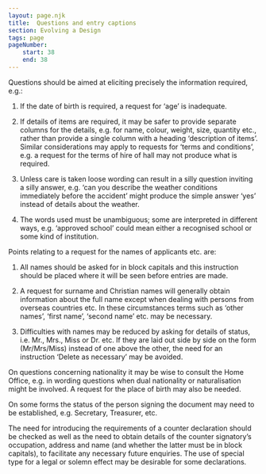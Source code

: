 ```yaml
---
layout: page.njk
title:  Questions and entry captions
section: Evolving a Design
tags: page
pageNumber:
    start: 38
    end: 38
---
```


Questions should be aimed at eliciting precisely the information required, e.g.:

1. If the date of birth is required, a request for ‘age’ is inadequate.

2. If details of items are required, it may be safer to provide separate columns for the details, e.g. for name, colour, weight, size, quantity etc., rather than provide a single column with a heading ‘description of items’. Similar considerations may apply to requests for ‘terms and conditions’, e.g. a request for the terms of hire of hall may not produce what is required.

3. Unless care is taken loose wording can result in a silly question inviting a silly answer, e.g. ‘can you describe the weather conditions immediately before the accident’ might produce the simple answer ‘yes’ instead of details about the weather.

4. The words used must be unambiguous; some are interpreted in different ways, e.g. ‘approved school’ could mean either a recognised school or some kind of institution.

Points relating to a request for the names of applicants etc. are:

1. All names should be asked for in block capitals and this instruction should be
placed where it will be seen before entries are made.

2. A request for surname and Christian names will generally obtain information about the full name except when dealing with persons from overseas countries etc. In these circumstances terms such as ‘other names’, ‘first name’, ‘second name’ etc. may be necessary.

3. Difficulties with names may be reduced by asking for details of status, i.e. Mr., Mrs., Miss or Dr. etc. If they are laid out side by side on the form (Mr/Mrs/Miss) instead of one above the other, the need for an instruction ‘Delete as necessary’ may be avoided.

On questions concerning nationality it may be wise to consult the Home Office, e.g. in wording questions when dual nationality or naturalisation might be involved.
A request for the place of birth may also be needed.

On some forms the status of the person signing the document may need to be established, e.g. Secretary, Treasurer, etc.

The need for introducing the requirements of a counter declaration should be checked as well as the need to obtain details of the counter signatory’s occupation, address and name (and whether the latter must be in block capitals), to facilitate any necessary future enquiries. The use of special type for a legal or solemn effect may be desirable for some declarations.
